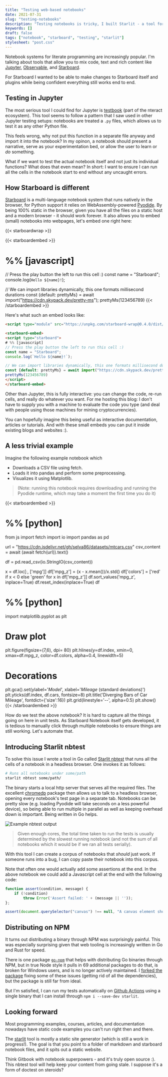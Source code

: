 ```yaml
---
title: "Testing web-based notebooks"
date: 2021-07-31
slug: "testing-notebooks"
description: "Testing notebooks is tricky, I built Starlit - a tool for testing Starboard Notebook files"
keywords: []
draft: false
tags: ["notebook", "starboard", "testing", "starlit"]
stylesheet: "post.css"
---
```

Notebook systems for literate programming are increasingly popular. I'm talking about tools that allow you to mix code, text and rich content like [Jupyter](https://jupyter.org), [Observable](https://observablehq.com), and [Starboard](https://starboard.gg).

For Starboard I wanted to be able to make changes to Starboard itself and plugins while being confident everything still works end to end.

## Testing in Jupyter

The most serious tool I could find for Jupyter is [testbook](https://github.com/nteract/testbook) (part of the nteract ecosystem). This tool seems to follow a pattern that I saw used in other Jupyter testing setups: notebooks are treated a `.py` files, which allows us to test it as any other Python file.

This feels wrong, why not put this function in a separate file anyway and import it into the notebook? In my opinon, a notebook should present a narrative, serve as your experimentation bed, or allow the user to learn or *do* something.

What if we want to test the actual notebook itself and not just its individual functions? What does that even mean? In short: I want to ensure I can run all the cells in the notebook start to end without any uncaught errors.

## How Starboard is different

[Starboard](https://starboard.gg) is a multi-language notebook system that runs natively in the browser, for Python support it relies on WebAssembly-powered [Pyodide](https://). By being 100% static in the browser, given you have all the files on a static host and a modern browser - it should work forever. It also allows you to embed (small) notebooks into webpages, let's embed one right here:

{{< starboardwrap >}}

{{< starboardembed >}}
# %% [javascript]
// Press the play button the left to run this cell :)
const name = "Starboard";
console.log(`Hello ${name}!`);

// We can import libraries dynamically, this one formats millisecond durations
const {default: prettyMs} = await import("https://cdn.skypack.dev/pretty-ms");
prettyMs(123456789)
{{< /starboardembed >}}

Here's what such an embed looks like:
```html
<script type="module" src="https://unpkg.com/starboard-wrap@0.4.0/dist/index.js" defer></script>

<starboard-embed>
<script type="starboard">
# %% [javascript]
// Press the play button the left to run this cell :)
const name = "Starboard";
console.log(`Hello ${name}!`);

// We can import libraries dynamically, this one formats millisecond durations
const {default: prettyMs} = await import("https://cdn.skypack.dev/pretty-ms");
prettyMs(123456789)
</script>
</starboard-embed>
```

Other than Jupyter, this is fully interactive: you can change the code, re-run cells, and really do whatever you want. For me hosting this blog: I don't have to supply you with a machine to evaluate the code you type (and deal with people using those machines for mining cryptocurrencies).

You can hopefully imagine this being useful as interactive documentation, articles or tutorials. And with these small embeds you can put it inside existing blogs and websites :).

## A less trivial example
Imagine the following example notebook which
* Downloads a CSV file using fetch.
* Loads it into pandas and perform some preprocessing.
* Visualizes it using Matplotlib.

> (Note: running this notebook requires downloading and running the Pyodide runtime, which may take a moment the first time you do it)

{{< starboardembed >}}
# %% [python]
from js import fetch
import io
import pandas as pd

url = "https://cdn.jsdelivr.net/gh/selva86/datasets/mtcars.csv"
csv_content = await (await fetch(url)).text()

df = pd.read_csv(io.StringIO(csv_content))

x = df.loc[:, ['mpg']]
df['mpg_z'] = (x - x.mean())/x.std()
df['colors'] = ['red' if x < 0 else 'green' for x in df['mpg_z']]
df.sort_values('mpg_z', inplace=True)
df.reset_index(inplace=True)
df
# %% [python]
import matplotlib.pyplot as plt

# Draw plot
plt.figure(figsize=(7,6), dpi= 80)
plt.hlines(y=df.index, xmin=0, xmax=df.mpg_z, color=df.colors, alpha=0.4, linewidth=5)

# Decorations
plt.gca().set(ylabel='$Model$', xlabel='$Mileage$ (standard deviations)')
plt.yticks(df.index, df.cars, fontsize=8)
plt.title('Diverging Bars of Car Mileage', fontdict={'size':16})
plt.grid(linestyle='--', alpha=0.5)
plt.show()
{{< /starboardembed >}}

How do we test the above notebook? It is hard to capture all the things going on here in unit tests. As Starboard Notebook itself gets developed, it is tedious to manually click through multiple notebooks to ensure things are still working. Let's automate that.

## Introducing Starlit nbtest
To solve this issue I wrote a tool in Go called [Starlit nbtest](https://github.com/gzuidhof/starlit) that runs all the cells of a notebook in a headless browser. One invokes it as follows:

```bash
# Runs all notebooks under some/path
starlit nbtest some/path/
```

The binary starts a local http server that serves all the required files. The excellent [chromedp](https://github.com/chromedp/chromedp) package then allows us to talk to a headless browser, opening every notebook's test page in a separate tab. Notebooks can be pretty slow (e.g. loading Pyodide will take seconds on a less powerful device), so being able to run multiple in parallel as well as keeping overhead down is important. Being written in Go helps.

![Example nbtest output](https://i.imgur.com/yAUcNk4.png)
> Given enough cores, the total time taken to run the tests is usually determined by the slowest running notebook (and not the sum of all notebooks which it would be if we ran all tests serially).

With this tool I can create a corpus of notebooks that *should* just work. If someone runs into a bug, I can copy paste their notebook into this corpus.

Note that often one would actually add some assertions at the end. In the above notebook we could add a Javascript cell at the end with the following code:

```javascript
function assert(condition, message) {
    if (!condition)
        throw Error('Assert failed: ' + (message || ''));
};

assert(document.querySelector("canvas") !== null, "A canvas element should be present after plotting.");
```

## Distributing on NPM
It turns out distributing a binary through NPM was surprisingly painful. This was especially surprising given that web tooling is increasingly written in Go and Rust for speed.

There is one package [`go-npm`](https://www.npmjs.com/package/go-npm) that helps with distributing Go binaries through NPM, but in true Node style it pulls in 69 additional packages to do that, is broken for Windows users, and is no longer actively maintained. I [forked the package](https://github.com/gzuidhof/go-npm) fixing some of these issues (getting rid of all the dependencies), but the package is still far from ideal.

But I'm satisfied, I can run my tests automatically on [Github Actions](https://github.com/gzuidhof/starboard-notebook/blob/master/package.json#L28) using a single binary that I can install through `npm i --save-dev starlit`.

## Looking forward
Most programming examples, courses, articles, and documentation nowadays have static code examples you can't run right then and there.

The [starlit](https://github.com/gzuidhof/starlit) tool is mostly a static site generator (which is still a work in progress!). The goal is that you point to a folder of markdown and starboard notebook files, and it spits out a static website.

Think Gitbook with notebook superpowers - and it's truly open source :). This nbtest tool will help keep your content from going stale. I suppose it's a form of doctest on steroids?
